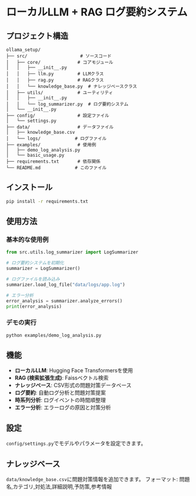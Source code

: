 # ローカルLLM + RAG ログ要約システム

## プロジェクト構造

```
ollama_setup/
├── src/                    # ソースコード
│   ├── core/              # コアモジュール
│   │   ├── __init__.py
│   │   ├── llm.py         # LLMクラス
│   │   ├── rag.py         # RAGクラス
│   │   └── knowledge_base.py  # ナレッジベースクラス
│   ├── utils/             # ユーティリティ
│   │   ├── __init__.py
│   │   └── log_summarizer.py  # ログ要約システム
│   └── __init__.py
├── config/                # 設定ファイル
│   └── settings.py
├── data/                  # データファイル
│   ├── knowledge_base.csv
│   └── logs/             # ログファイル
├── examples/              # 使用例
│   ├── demo_log_analysis.py
│   └── basic_usage.py
├── requirements.txt       # 依存関係
└── README.md             # このファイル
```

## インストール

```bash
pip install -r requirements.txt
```

## 使用方法

### 基本的な使用例

```python
from src.utils.log_summarizer import LogSummarizer

# ログ要約システムを初期化
summarizer = LogSummarizer()

# ログファイルを読み込み
summarizer.load_log_file("data/logs/app.log")

# エラー分析
error_analysis = summarizer.analyze_errors()
print(error_analysis)
```

### デモの実行

```bash
python examples/demo_log_analysis.py
```

## 機能

- **ローカルLLM**: Hugging Face Transformersを使用
- **RAG (検索拡張生成)**: Faissベクトル検索
- **ナレッジベース**: CSV形式の問題対策データベース
- **ログ要約**: 自動ログ分析と問題対策提案
- **時系列分析**: ログイベントの時間順整理
- **エラー分析**: エラーログの原因と対策分析

## 設定

`config/settings.py`でモデルやパラメータを設定できます。

## ナレッジベース

`data/knowledge_base.csv`に問題対策情報を追加できます。
フォーマット: 問題名,カテゴリ,対処法,詳細説明,予防策,参考情報
